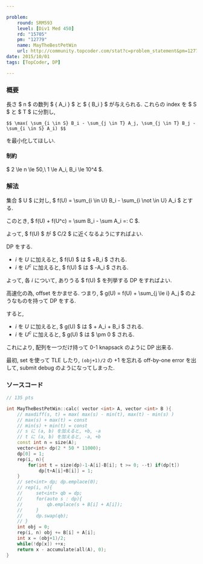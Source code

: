 ```yaml
---

problem:
    round: SRM593
    level: [Div1 Med 450]
    rd: "15705"
    pm: "12779"
    name: MayTheBestPetWin
    url: http://community.topcoder.com/stat?c=problem_statement&pm=12779&rd=15705
date: 2015/10/01
tags: [TopCoder, DP]

---
```


### 概要

長さ $ n $ の数列 $ \{ A_i \} $ と $ \{ B_i \} $ が与えられる.
これらの index を $ S $ と $ T $ に分割し,

`$$
\max( \sum_{i \in S} B_i - \sum_{j \in T} A_j, \sum_{j \in T} B_j - \sum_{i \in S} A_i)
$$`

を最小化してほしい.


#### 制約

$ 2 \le n \le 50,\ 1 \le A_i, B_i \le 10^4 $.

### 解法

集合 $ U $ に対し, $ f(U) = \sum_{i \in U} B_i - \sum_{i \not \in U} A_i $ とする.

このとき, $ f(U) + f(U^c) = \sum B_i - \sum A_i =: C $.

よって, $ f(U) $ が $ C/2 $ に近くなるようにすればよい.

DP をする.

- $i$ を $U$ に加えると, $ f(U) $ は $ +B_i $ される.
- $i$ を $U^c$ に加えると, $ f(U) $ は $ -A_i $ される.

よって, 各 $i$ について, ありうる $ f(U) $ を列挙する DP をすればよい.

高速化の為, offset をかませる. つまり, $ g(U) = f(U) + \sum_{j \le i} A_j $ のようなものを持って DP をする.

すると,

- $i$ を $U$ に加えると, $ g(U) $ は $ + A_i + B_i $ される.
- $i$ を $U^c$ に加えると, $ g(U) $ は $ \pm 0 $ される.

これにより, 配列を一つだけ持って $0$-$1$ knapsack のように DP 出来る.

最初, set を使って TLE したり, `(obj+1)/2` の $+1$ を忘れる off-by-one error を出して, submit debug のようになってしまった.

### ソースコード

~~~ cpp
// 135 pts

int MayTheBestPetWin::calc( vector <int> A, vector <int> B ){
    // maxdiff(s, t) = max( max(s) - min(t), max(t) - min(s) )
    // max(s) + max(t) = const
    // min(s) + min(t) = const
    // s に (a, b) を加えると, +b, -a
    // t に (a, b) を加えると, -a, +b
    const int n = size(A);
    vector<int> dp(2 * 50 * 11000);
    dp[0] = 1;
    rep(i, n){
        for(int t = size(dp)-1-A[i]-B[i]; t >= 0; --t) if(dp[t])
            dp[t+A[i]+B[i]] = 1;
    }
    // set<int> dp; dp.emplace(0);
    // rep(i, n){
    //     set<int> qb = dp;
    //     for(auto s : dp){
    //         qb.emplace(s + B[i] + A[i]);
    //     }
    //     dp.swap(qb);
    // }
    int obj = 0;
    rep(i, n) obj += B[i] + A[i];
    int x = (obj+1)/2;
    while(!dp[x]) ++x;
    return x - accumulate(all(A), 0);
}
~~~

